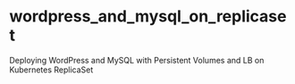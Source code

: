 # wordpress_and_mysql_on_replicaset
Deploying WordPress and MySQL with Persistent Volumes and LB on Kubernetes ReplicaSet
